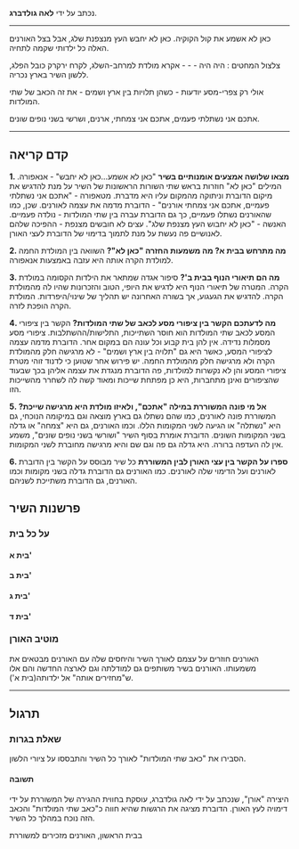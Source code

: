 נכתב על ידי **לאה גולדברג**.
***
כאן לא אשמע את קול הקוקיה.
כאן לא יחבש העץ מנצפנת שלג,
אבל בצל האורנים האלה
כל ילדותי שקמה לתחיה.

צלצול המחטים : היה היה - - -
אקרא מולדת למרחב-השלג,
לקרח ירקרק כובל הפלג,
ללשון השיר בארץ נכריה.

אולי רק צפרי-מסע יודעות -
כשהן תלויות בין ארץ ושמים -
את זה הכאב של שתי המולדות.

אתכם אני נשתלתי פעמים,
אתכם אני צמחתי, ארנים,
ושרשי בשני נופים שונים.
***
## קדם קריאה
**1. מצאו שלושה אמצעים אומנותיים בשיר**
"כאן לא אשמע...כאן לא יחבש" - אנאפורה. המילים "כאן לא" חוזרות בראש שתי השורות הראשונות של השיר על מנת להדגיש את מיקום הדוברת וניתוקה מהמקום עליו היא מדברת.
מטאפורה - "אתכם אני נשתלתי פעמיים, אתכם אני צמחתי אורנים" - הדוברת מדמה את עצמה לאורנים. שכן, כמו שהאורנים נשתלו פעמיים, כך גם הדוברת עברה בין שתי המולדות - נולדה פעמיים.
האנשה - "כאן לא יחבוש העץ מצנפת שלג". עצים לא חובשים מצנפת - ההפיכה שלהם לאנושיים פה נעשת על מנת לתמוך בדימוי של הדוברת לעצי האורן.

**2. מה מתרחש בבית א? מה משמעות החזרה "כאן לא"?**
השוואה בין המולדת החמה למולדת הקרה אותה היא עזבה באמצעות אנאפורה.

**3. מה הם תיאורי הנוף בבית ב'?**
סיפור אגדה שמתאר את הילדות הקסומה במולדת הקרה. המטרה של תיאורי הנוף היא לדגיש את היופי, הטוב והזכרונות שהיו לה מהמולדת הקרה. להדגיש את הגעגוע, אך בשורה האחרונה יש תהליך של שינוי/היפרדות. המולדת הקרה הופכת לזרה.

**4. מה לדעתכם הקשר בין ציפורי מסע לכאב של שתי המולדות?**
הקשר בין ציפורי המסע לכאב שתי המולדות הוא חוסר השתייכות, התלישות/ההשתלבות.
ציפורי מסע מסמלות נדידה. אין להן בית קבוע וכל עונה הם במקום אחר. הדוברת מדמה עצמה לציפורי המסע, כאשר היא גם "תלויה בין ארץ ושמים" - לא מרגישה חלק מהמולדת הקרה ולא מרגישה חלק מהמולדת החמה.
יש פירוש אחר שטוען כי לדנוד זוהי מטרת ציפורי המסע והן לא נקשרות למולדות, פה הדוברת מנגדת את עצמה אליהן בכך שבעוד שהציפורים ואינן מתחברות, היא כן מפתחת שייכות ומאוד קשה לה לשחרר מהשייכות הזו.

**5. אל מי פונה המשוררת במילה "אתכם", ולאיזו מולדת היא מרגישה שייכת?**
המשוררת פונה לאורנים, כמו שהם נשתלו גם בארץ מוצאה וגם במיקומה הנוכחי, גם היא "נשתלה" או הגיעה לשני המקומות הללו. וכמו האורנים, גם היא "צמחה" או גדלה בשני המקומות השונים.
הדוברת אומרת בסוף השיר "ושורשי בשני נופים שונים", משמע אין לה העדפה ברורה. היא גדלה גם פה וגם שם והיא מרגישה מחוברת לשני המקומות.

**6. ספרו על הקשר בין עצי האורן לבין המשוררת**
כל שיר מבוסס על הקשר בין הדוברת לאורנים ועל הדימוי שלה לאורנים. כמו האורנים גם הדוברת גדלה בשני מקומות וכמו האורנים, גם הדוברת משתייכת לשניהם.

## פרשנות השיר
### על כל בית
#### בית א'


#### בית ב'


#### בית ג'


#### בית ד'


### מוטיב האורן
האורנים חוזרים על עצמם לאורך השיר והיחסים שלה עם האורנים מבטאים את משמעותו. האורנים בשיר משותפים גם למודלתה וגם לארצה החדשה והם אלו ש"מחזירים אותה" אל ילדותה(בית א'). 

***
## תרגול
### שאלת בגרות
הסבירו את "כאב שתי המולדות" לאורך כל השיר והתבססו על ציורי הלשון.
#### תשובה
היצירה "אורן", שנכתב על ידי לאה גולדברג, עוסקת בחווית ההגירה של המשוררת על ידי דימויה לעץ האורן. הדוברת מציגה את הרגשות שהיא חווה כ"כאב שתי המולדות" והכאב הזה נוכח במהלך כל השיר.

בבית הראשון, האורנים מזכירים למשוררת 